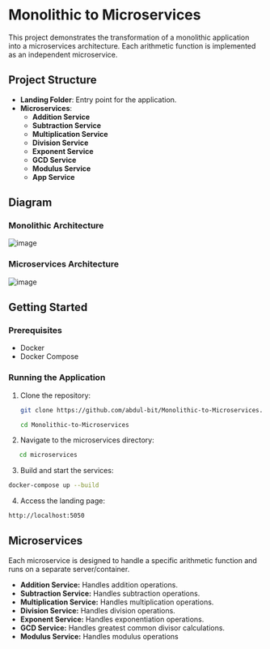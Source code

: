 

# Monolithic to Microservices

This project demonstrates the transformation of a monolithic application into a microservices architecture. Each arithmetic function is implemented as an independent microservice.

## Project Structure

- **Landing Folder**: Entry point for the application.
- **Microservices**:
  - **Addition Service**
  - **Subtraction Service**
  - **Multiplication Service**
  - **Division Service**
  - **Exponent Service**
  - **GCD Service**
  - **Modulus Service**
  - **App Service**

## Diagram

### Monolithic Architecture
![image](https://github.com/abdul-bit/Monolithic-to-Microservices/assets/59999587/c4a721c7-9f87-4c10-8e18-c53424a693cd)

### Microservices Architecture
![image](https://github.com/abdul-bit/Monolithic-to-Microservices/assets/59999587/2decddfb-0843-486e-9138-e97bcd4d279c)

## Getting Started

### Prerequisites

- Docker
- Docker Compose

### Running the Application

1. Clone the repository:
   ```bash
   git clone https://github.com/abdul-bit/Monolithic-to-Microservices.git

   cd Monolithic-to-Microservices
   ```
2. Navigate to the microservices directory:
```bash
   cd microservices
```
3. Build and start the services:
```bash
docker-compose up --build
```

4. Access the landing page:
```bash
http://localhost:5050
```
## Microservices
Each microservice is designed to handle a specific arithmetic function and runs on a separate server/container.

- **Addition Service:** Handles addition operations.
- **Subtraction Service:** Handles subtraction operations.
- **Multiplication Service:** Handles multiplication operations.
- **Division Service:** Handles division operations.
- **Exponent Service:** Handles exponentiation operations.
- **GCD Service:** Handles greatest common divisor calculations.
- **Modulus Service:** Handles modulus operations

